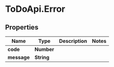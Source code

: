 # ToDoApi.Error

## Properties

Name | Type | Description | Notes
------------ | ------------- | ------------- | -------------
**code** | **Number** |  | 
**message** | **String** |  | 


